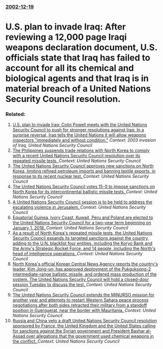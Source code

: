 ### [2002-12-19](/news/2002/12/19/index.md)

# U.S. plan to invade Iraq: After reviewing a 12,000 page Iraqi weapons declaration document, U.S. officials state that Iraq has failed to account for all its chemical and biological agents and that Iraq is in material breach of a United Nations Security Council resolution. 




### Related:

1. [ U.S. plan to invade Iraq: Colin Powell meets with the United Nations Security Council to push for stronger resolutions against Iraq. In a surprise reversal, Iraq tells the United Nations it will allow weapons inspectors "immediately and without condition."](/news/2002/09/16/u-s-plan-to-invade-iraq-colin-powell-meets-with-the-united-nations-security-council-to-push-for-stronger-resolutions-against-iraq-in-a-s.md) _Context: 2003 invasion of Iraq, United Nations Security Council_
2. [The Philippines suspends trade relations with North Korea to comply with a recent United Nations Security Council resolution over its repeated missile tests. ](/news/2017/09/8/the-philippines-suspends-trade-relations-with-north-korea-to-comply-with-a-recent-united-nations-security-council-resolution-over-its-repeat.md) _Context: United Nations Security Council_
3. [The United Nations Security Council approves new sanctions on North Korea, limiting refined petroleum imports and banning textile exports, in response to its recent nuclear test. ](/news/2017/09/11/the-united-nations-security-council-approves-new-sanctions-on-north-korea-limiting-refined-petroleum-imports-and-banning-textile-exports-i.md) _Context: United Nations Security Council_
4. [The United Nations Security Council votes 15-0 to impose sanctions on North Korea for its intercontinental ballistic missile tests. ](/news/2017/08/5/the-united-nations-security-council-votes-15a0-to-impose-sanctions-on-north-korea-for-its-intercontinental-ballistic-missile-tests.md) _Context: United Nations Security Council_
5. [A United Nations Security Council session is to be held to address the escalating violence in Jerusalem. ](/news/2017/07/22/a-united-nations-security-council-session-is-to-be-held-to-address-the-escalating-violence-in-jerusalem.md) _Context: United Nations Security Council_
6. [Equatorial Guinea, Ivory Coast, Kuwait, Peru and Poland are elected to the United Nations Security Council for a two-year term beginning on January 1, 2018. ](/news/2017/06/2/equatorial-guinea-ivory-coast-kuwait-peru-and-poland-are-elected-to-the-united-nations-security-council-for-a-two-year-term-beginning-on.md) _Context: United Nations Security Council_
7. [As a result of North Korea's repeated missile tests, the United Nations Security Council expands its targeted sanctions against the country, adding to the U.N. blacklist four entities, including the Koryo Bank and the Army's Strategic Rocket Force, and 14 people, including the North's head of intelligence operations. ](/news/2017/06/2/as-a-result-of-north-korea-s-repeated-missile-tests-the-united-nations-security-council-expands-its-targeted-sanctions-against-the-country.md) _Context: United Nations Security Council_
8. [North Korea's official Korean Central News Agency reports the country's leader, Kim Jong-un, has approved deployment of the Pukguksong-2 intermediate-range ballistic missile, and ordered mass production of the system. The United Nations Security Council will hold a closed-door session Tuesday to discuss the test. ](/news/2017/05/22/north-koreaas-official-korean-central-news-agency-reports-the-country-s-leader-kim-jong-un-has-approved-deployment-of-the-pukguksong-2-i.md) _Context: United Nations Security Council_
9. [The United Nations Security Council extends the MINURSO mission for another year and attempts to restart Western Sahara peace process negotiations after both sides retracted their military from a standoff position in Guerguerat, near the border with Mauritania. ](/news/2017/04/28/the-united-nations-security-council-extends-the-minurso-mission-for-another-year-and-attempts-to-restart-western-sahara-peace-process-negoti.md) _Context: United Nations Security Council_
10. [Russia and China veto a draft United Nations Security Council resolution sponsored by France, the United Kingdom and the United States calling for sanctions against the Syrian government and President Bashar al-Assad over allegations that the government used chemical weapons in the conflict. ](/news/2017/03/1/russia-and-china-veto-a-draft-united-nations-security-council-resolution-sponsored-by-france-the-united-kingdom-and-the-united-states-calli.md) _Context: United Nations Security Council_
